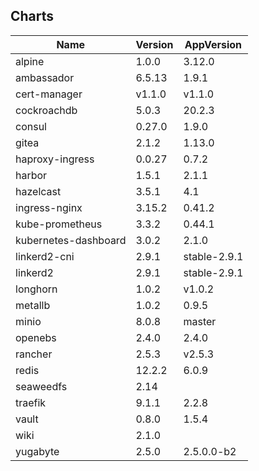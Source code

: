 ## Charts
Name | Version | AppVersion
-----|---------|-----------
alpine | 1.0.0 | 3.12.0
ambassador | 6.5.13 | 1.9.1
cert-manager | v1.1.0 | v1.1.0
cockroachdb | 5.0.3 | 20.2.3
consul | 0.27.0 | 1.9.0
gitea | 2.1.2 | 1.13.0
haproxy-ingress | 0.0.27 | 0.7.2
harbor | 1.5.1 | 2.1.1
hazelcast | 3.5.1 | 4.1
ingress-nginx | 3.15.2 | 0.41.2
kube-prometheus | 3.3.2 | 0.44.1
kubernetes-dashboard | 3.0.2 | 2.1.0
linkerd2-cni | 2.9.1 | stable-2.9.1
linkerd2 | 2.9.1 | stable-2.9.1
longhorn | 1.0.2 | v1.0.2
metallb | 1.0.2 | 0.9.5
minio | 8.0.8 | master
openebs | 2.4.0 | 2.4.0
rancher | 2.5.3 | v2.5.3
redis | 12.2.2 | 6.0.9
seaweedfs | 2.14 | 
traefik | 9.1.1 | 2.2.8
vault | 0.8.0 | 1.5.4
wiki | 2.1.0 | 
yugabyte | 2.5.0 | 2.5.0.0-b2
